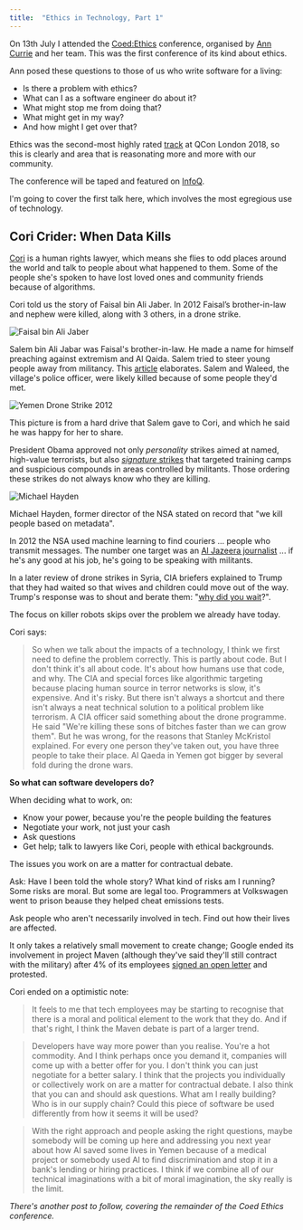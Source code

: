 ```yaml
---
title:  "Ethics in Technology, Part 1"
---
```


On 13th July I attended the [Coed:Ethics](https://www.coedethics.org/) conference, organised by [Ann Currie](https://twitter.com/anne_e_currie?lang=en) and her team. This was the first conference of its kind about ethics.

Ann posed these questions to those of us who write software for a living:

* Is there a problem with ethics?
* What can I as a software engineer do about it?
* What might stop me from doing that?
* What might get in my way?
* And how might I get over that?

Ethics was the second-most highly rated [track](https://qconlondon.com/ln2018/london2018/track/tech-ethics-action.html) at QCon London 2018, so this is clearly and area that is reasonating more and more with our community.

The conference will be taped and featured on [InfoQ](https://www.infoq.com/articles/data-ethics).

I'm going to cover the first talk here, which involves the most egregious use of technology.

## Cori Crider: When Data Kills

[Cori](https://twitter.com/cori_crider) is a human rights lawyer, which means she flies to odd places around the world and talk to people about what happened to them. Some of the people she's spoken to have lost loved ones and community friends because of algorithms. 

Cori told us the story of Faisal bin Ali Jaber. In 2012 Faisal’s brother-in-law and nephew were killed, along with 3 others, in a drone strike.

![Faisal bin Ali Jaber]({{site.url}}/assets/faisal-bin-ali-jaber.png)

Salem bin Ali Jabar was Faisal's brother-in-law. He made a name for himself preaching against extremism and Al Qaida. Salem tried to steer young people away from militancy. This [article](https://www.independent.co.uk/news/world/americas/family-of-us-drone-stike-victims-files-lawsuit-demanding-president-obama-apologise-for-killings-10305690.html) elaborates. Salem and Waleed, the village's police officer, were likely killed because of some people they'd met.

![Yemen Drone Strike 2012]({{site.url}}/assets/yemen-drone-strike-2012.png)

This picture is from a hard drive that Salem gave to Cori, and which he said he was happy for her to share.

President Obama approved not only _personality_ strikes aimed at named, high-value terrorists, but also [_signature_ strikes]((https://www.nytimes.com/2012/05/29/world/obamas-leadership-in-war-on-al-qaeda.html?hp&_r=0&pagewanted=all)) that targeted training camps and suspicious compounds in areas controlled by militants. Those ordering these strikes do not always know who they are killing.

![Michael Hayden]({{site.url}}/assets/michael-hayden.png)

Michael Hayden, former director of the NSA stated on record that "we kill people based on metadata".

In 2012 the NSA used machine learning to find couriers ... people who transmit messages. The number one target was an [Al Jazeera journalist](https://www.theguardian.com/media/greenslade/2015/may/11/nsa-labelled-al-jazeera-journalist-as-suspected-terrorist) ... if he's any good at his job, he's going to be speaking with militants.

In a later review of drone strikes in Syria, CIA briefers explained to Trump that they had waited so that wives and children could move out of the way. Trump's response was to shout and berate them: "[why did you wait](https://www.independent.co.uk/news/world/americas/donald-trump-cia-drone-strike-generals-war-isis-iraq-syria-afghanistan-middle-east-a8291306.html)?".

The focus on killer robots skips over the problem we already have today.

Cori says:
> So when we talk about the impacts of a technology, I think we first need to define the problem correctly. This is partly about code. But I don't think it's all about code. It's about how humans use that code, and why. The CIA and special forces like algorithmic targeting because placing human source in terror networks is slow, it's expensive. And it's risky. But there isn't always a shortcut and there isn't always a neat technical solution to a political problem like terrorism. A CIA officer said something about the drone programme. He said "We're killing these sons of bitches faster than we can grow them". But he was wrong, for the reasons that Stanley McKristol explained. For every one person they've taken out, you have three people to take their place. Al Qaeda in Yemen got bigger by several fold during the drone wars.

**So what can software developers do?**

When deciding what to work, on:

- Know your power, because you're the people building the features
- Negotiate your work, not just your cash
- Ask questions
- Get help; talk to lawyers like Cori, people with ethical backgrounds. 

The issues you work on are a matter for contractual debate.

Ask: Have I been told the whole story? What kind of risks am I running? Some risks are moral. But some are legal too. Programmers at Volkswagen went to prison beause they helped cheat emissions tests.

Ask people who aren't necessarily involved in tech. Find out how their lives are affected.

It only takes a relatively small movement to create change; Google ended its involvement in project Maven (although they've said they'll still contract with the military) after 4% of its employees [signed an open letter](https://www.nytimes.com/2018/04/04/technology/google-letter-ceo-pentagon-project.html) and protested.

Cori ended on a optimistic note:

> It feels to me that tech employees may be starting to recognise that there is a moral and political element to the work that they do. And if that's right, I think the Maven debate is part of a larger trend.

> Developers have way more power than you realise. You're a hot commodity. And I think perhaps once you demand it, companies will come up with a better offer for you. I don't think you can just negotiate for a better salary. I think that the projects you individually or collectively work on are a matter for contractual debate. I also think that you can and should ask questions. What am I really building? Who is in our supply chain? Could this piece of software be used differently from how it seems it will be used?


> With the right approach and people asking the right questions, maybe somebody will be coming up here and addressing you next year about how AI saved some lives in Yemen because of a medical project or somebody used AI to find discrimination and stop it in a bank's lending or hiring practices. I think if we combine all of our technical imaginations with a bit of moral imagination, the sky really is the limit.


_There's another post to follow, covering the remainder of the Coed Ethics conference._












